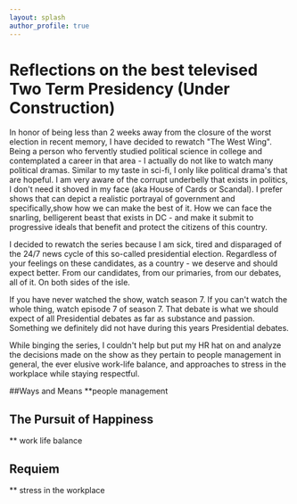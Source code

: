 ```yaml
---
layout: splash
author_profile: true
---
```


# Reflections on the best televised Two Term Presidency (Under Construction)
In honor of being less than 2 weeks away from the closure of the worst election in recent memory, I have decided to rewatch "The West Wing". Being a person who fervently studied political science in college and contemplated a career in that area - I actually do not like to watch many political dramas. Similar to my taste in sci-fi, I only like political drama's that are hopeful. I am very aware of the corrupt underbelly that exists in politics, I don't need it shoved in my face (aka House of Cards or Scandal). I prefer shows that can depict a realistic portrayal of government and specifically,show how we can make the best of it. How we can face the snarling, belligerent beast that exists in DC - and make it submit to progressive ideals that benefit and protect the citizens of this country.

I decided to rewatch the series because I am sick, tired and disparaged of the 24/7 news cycle of this so-called presidential election. Regardless of your feelings on these candidates, as a country - we deserve and should expect better. From our candidates, from our primaries, from our debates, all of it. On both sides of the isle.

If you have never watched the show, watch season 7. If you can't watch the whole thing, watch episode 7 of season 7. That debate is what we should expect of all Presidential debates as far as substance and passion. Something we definitely did not have during this years Presidential debates. 

While binging the series, I couldn't help but put my HR hat on and analyze the decisions made on the show as they pertain to  people management in general, the ever elusive work-life balance, and approaches to stress in the workplace while staying respectful.

##Ways and Means
**people management



## The Pursuit of Happiness
** work life balance



## Requiem
** stress in the workplace







